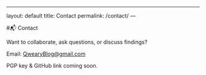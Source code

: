 ﻿---
layout: default
title: Contact
permalink: /contact/
—


#📬 Contact


Want to collaborate, ask questions, or discuss findings?


Email: QwearyBlog@gmail.com


PGP key & GitHub link coming soon.